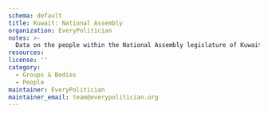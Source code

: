 ```yaml
---
schema: default
title: Kuwait: National Assembly
organization: EveryPolitician
notes: >-
  Data on the people within the National Assembly legislature of Kuwait.
resources:
license: ''
category:
  - Groups & Bodies
  - People
maintainer: EveryPolitician
maintainer_email: team@everypolitician.org
---
```

